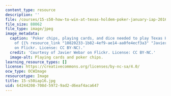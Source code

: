 ```yaml
---
content_type: resource
description: ''
file: /courses/15-s50-how-to-win-at-texas-holdem-poker-january-iap-2016/64244208708d59729ad2d6eaf4aca647_15-s50iap16.jpg
file_size: 88062
file_type: image/jpeg
image_metadata:
  caption: 'Poker chips, playing cards, and dice needed to play Texas Hold''em. (Courtesy
    of {{% resource_link "10820233-1b82-4ef9-ae14-aa0fe4ecf3a3" "Javier Webar" %}}
    on Flickr. License: CC BY-NC).'
  credit: 'Courtesy of Javier Webar on Flickr. License: CC BY-NC.'
  image-alt: Playing cards and poker chips.
learning_resource_types: []
license: https://creativecommons.org/licenses/by-nc-sa/4.0/
ocw_type: OCWImage
resourcetype: Image
title: 15-s50iap16.jpg
uid: 64244208-708d-5972-9ad2-d6eaf4aca647
---
```

